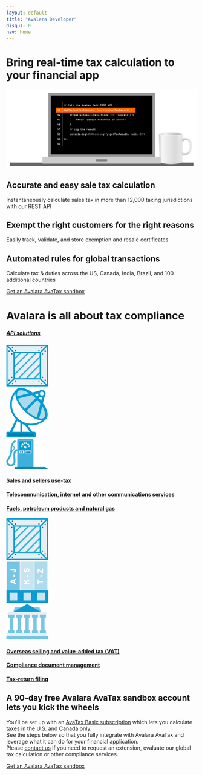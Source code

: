```yaml
---
layout: default
title: "Avalara Developer"
disqus: 0
nav: home
---
```

<div class="bg-map">
    <div class="row">
      <div class="col-sm-8 col-sm-offset-2 text-center">
        <h1 class="h1pp ">Bring real-time tax calculation to your financial app</h1>
        <img src="/images/Dev.com_Laptop_Code_1280x800.png" />
      </div>
    </div>
    <div class="row hidden-xs">
      <div class="col-sm-4 text-center">
        <div class="row">
          <div class="col-sm-8 col-sm-offset-2">
              <h2>Accurate and easy sale tax calculation</h2>
              <p>Instantaneously calculate sales tax in more than 12,000 taxing jurisdictions with our REST API</p>
          </div>
        </div>
      </div>
      <div class="col-sm-4 text-center">
        <div class="row">
          <div class="col-sm-8 col-sm-offset-2">
              <h2>Exempt the right customers for the right reasons</h2>
              <p>Easily track, validate, and store exemption and resale certificates</p>
          </div>
        </div>
      </div>
      <div class="col-sm-4 text-center">
        <div class="row">
          <div class="col-sm-8 col-sm-offset-2">
            <h2>Automated rules for global transactions</h2>
            <p>Calculate tax & duties across the US, Canada, India, Brazil, and 100 additional countries</p>
          </div>
        </div>
      </div>
    </div>
    <div class="row margin-top">
      <div class="col-sm-12 text-center btn-callout"><a href="/avatax/get-started" role="button">Get an Avalara AvaTax sandbox</a></div>
    </div>
    <div class="row bg-white border-top padding-bottom">
      <div class="col-sm-6 col-sm-offset-3 text-center">
        <h1>Avalara is all about tax compliance</h1>
        <h5><a href="/avalara-apis">API solutions</a></h5>
      </div>
    </div>
    <div class="row bg-white padding-top">
      <div class="col-xs-2 col-xs-offset-2 col-sm-offset-2 col-sm-2 text-center">
        <a href="/avatax"><img src="/images/devdot/DevDotSvgGAssets_ShippingCrate.svg" width="110" /></a>
      </div>
      <div class="col-xs-2 col-xs-offset-1 col-sm-offset-1 col-sm-2 text-center">
        <a href="/comunications"><img src="/images/devdot/DevDotSvgGAssets_SatelliteDish.svg" width="110" /></a>
      </div>
      <div class="col-xs-2 col-xs-offset-1 col-sm-offset-1 col-sm-2 text-center">
        <a href="/excise"><img src="/images/devdot/DevDotSvgGAssets_GasPump.svg" width="110" /></a>
      </div>
    </div>
    <div class="row bg-white padding-top padding-bottom">
      <div class="col-xs-2 col-xs-offset-2 col-sm-offset-2 col-sm-2 text-center">
        <a href="/avatax"><h4 class="hidden-xs">Sales and sellers use-tax</h4></a>
      </div>
      <div class="col-xs-2 col-xs-offset-1 col-sm-offset-1 col-sm-2 text-center">
        <a href="/communications"><h4 class="hidden-xs">Telecommunication, internet and other communications services</h4></a>
      </div>
      <div class="col-xs-2 col-xs-offset-1 col-sm-offset-1 col-sm-2 text-center">
        <a href="/excise"><h4 class="hidden-xs">Fuels, petroleum products and natural gas</h4></a>
      </div>
    </div>
    <div class="row bg-white padding-top">
      <div class="col-xs-2 col-xs-offset-2 col-sm-offset-2 col-sm-2 text-center">
        <a href="/landedcost"><img src="/images/devdot/DevDotSvgGAssets_ShippingCrate.svg" width="110" /></a>
      </div>
      <div class="col-xs-2 col-xs-offset-1 col-sm-offset-1 col-sm-2 text-center">
        <a href="/certcapture"><img src="/images/devdot/DevDot_CertificateBindersBlue.svg" width="110" /></a>
      </div>
      <div class="col-xs-2 col-xs-offset-1 col-sm-offset-1 col-sm-2 text-center">
        <a href="/trustfile"><img src="/images/devdot/DevDot_GovtBldgBlue-02.svg" width="110" /></a>
      </div>
    </div>
    <div class="row bg-white padding-top padding-bottom">
      <div class="col-xs-2 col-xs-offset-2 col-sm-offset-2 col-sm-2 text-center">
        <a href="/landedcost"><h4 class="hidden-xs">Overseas selling and value-added tax (VAT)</h4></a>
      </div>
      <div class="col-xs-2 col-xs-offset-1 col-sm-offset-1 col-sm-2 text-center">
        <a href="/certcapture"><h4 class="hidden-xs">Compliance document management</h4></a>
      </div>
      <div class="col-xs-2 col-xs-offset-1 col-sm-offset-1 col-sm-2 text-center">
        <a href="/trustfile"><h4 class="hidden-xs">Tax-return filing</h4></a>
      </div>
    </div>
    <div class="row border-top">
      <div class="col-xs-8 col-xs-offset-2 col-sm-6 col-sm-offset-3 text-center">
        <h2>A 90-day free Avalara AvaTax sandbox account lets you kick the wheels</h2>
      </div>
    </div>
    <div class="row">
      <div class="col-xs-8 col-xs-offset-2 col-sm-6 col-sm-offset-3">
        <p>
          You'll be set up with an <a href="/avatax/get-started">AvaTax Basic subscription</a> which lets you calculate taxes in the U.S. and Canada only.<br />
          See the steps below so that you fully integrate with Avalara AvaTax and leverage what it can do for your financial application.<br />
          Please <a href="mailto:sales@avalara.com">contact us</a> if you need to request an extension, evaluate our global tax calculation or other compliance services.<br />
        </p>
      </div>
    </div>
    <div class="row margin-top">
      <div class="col-sm-12 text-center btn-callout"><a href="/avatax/get-started" role="button">Get an Avalara AvaTax sandbox</a></div>
    </div>
</div>

